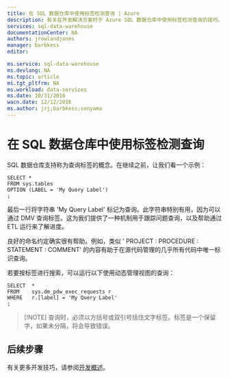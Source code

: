```yaml
---
title: 在 SQL 数据仓库中使用标签检测查询 | Azure
description: 有关在开发解决方案时于 Azure SQL 数据仓库中使用标签检测查询的技巧。
services: sql-data-warehouse
documentationCenter: NA
authors: jrowlandjones
manager: barbkess
editor: 

ms.service: sql-data-warehouse
ms.devlang: NA
ms.topic: article
ms.tgt_pltfrm: NA
ms.workload: data-services
ms.date: 10/31/2016
wacn.date: 12/12/2016
ms.author: jrj;barbkess;sonyama
---
```


# 在 SQL 数据仓库中使用标签检测查询
SQL 数据仓库支持称为查询标签的概念。在继续之前，让我们看一个示例：

	SELECT *
	FROM sys.tables
	OPTION (LABEL = 'My Query Label')
	;

最后一行将字符串 'My Query Label' 标记为查询。此字符串特别有用，因为可以通过 DMV 查询标签。这为我们提供了一种机制用于跟踪问题查询，以及帮助通过 ETL 运行来了解进度。

良好的命名约定确实很有帮助。例如，类似 ' PROJECT : PROCEDURE : STATEMENT : COMMENT' 的内容有助于在源代码管理的几乎所有代码中唯一标识查询。

若要按标签进行搜索，可以运行以下使用动态管理视图的查询：

	SELECT  *
	FROM    sys.dm_pdw_exec_requests r
	WHERE   r.[label] = 'My Query Label'
	;

> [!NOTE] 查询时，必须以方括号或双引号括住文字标签。标签是一个保留字，如果未分隔，将会导致错误。

## 后续步骤
有关更多开发技巧，请参阅[开发概述][development overview]。

<!--Image references-->

<!--Article references-->
[development overview]: ./sql-data-warehouse-overview-develop.md

<!--MSDN references-->

<!--Other Web references-->

<!---HONumber=Mooncake_1205_2016-->